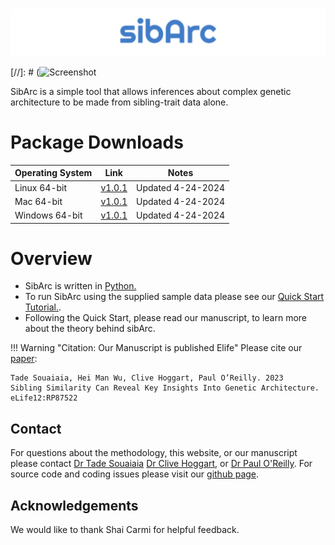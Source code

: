 



 

![Screenshot](img/logo.jpg) 


[//]: # (![Screenshot](img/bridge_logo3.png) 


SibArc is a simple tool that allows inferences about complex genetic architecture to be made from sibling-trait data alone.  


# Package Downloads 
| Operating System | Link | Notes | 
| -----------------|:----------:|:----:| 
| Linux  64-bit | [v1.0.1](https://github.com/tadesouaiaia/sibArc/archive/refs/heads/main.zip) | Updated 4-24-2024
| Mac  64-bit | [v1.0.1](https://github.com/tadesouaiaia/sibArc/archive/refs/heads/main.zip) | Updated 4-24-2024
| Windows  64-bit | [v1.0.1](https://github.com/tadesouaiaia/sibArc/archive/refs/heads/main.zip) | Updated 4-24-2024





# Overview 

- SibArc is written in [Python.](https://www.python.org/downloads/) 
- To run SibArc using the supplied sample data please see our [Quick Start Tutorial.](quik_demo.md).
- Following the Quick Start, please read our manuscript, to learn more about the theory behind sibArc. 









!!! Warning "Citation: Our Manuscript is published Elife" 
    Please cite our [paper](https://elifesciences.org/reviewed-preprints/87522): 
 
    Tade Souaiaia, Hei Man Wu, Clive Hoggart, Paul O’Reilly. 2023
    Sibling Similarity Can Reveal Key Insights Into Genetic Architecture. 
    eLife12:RP87522






## Contact 
For questions about the methodology, this website, or our manuscript please contact [Dr Tade Souaiaia](https://groups.google.com/) 
[Dr Clive Hoggart](http://www.pauloreilly.info/), or [Dr Paul O'Reilly](http://www.pauloreilly.info/).  For source code and coding 
issues please visit our [github page](https://github.com/tadesouaiaia/sibarc). 


## Acknowledgements

We would like to thank Shai Carmi for helpful feedback. 









